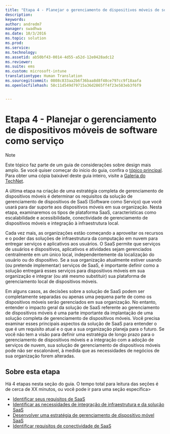 ```yaml
---
title: "Etapa 4 - Planejar o gerenciamento de dispositivos móveis de software como serviço"
description: 
keywords: 
author: andredm7
manager: swadhwa
ms.date: 10/3/2016
ms.topic: solution
ms.prod: 
ms.service: 
ms.technology: 
ms.assetid: ab50bf43-0014-4d55-a52d-12e0428adc12
ms.reviewer: 
ms.suite: ems
ms.custom: microsoft-intune
translationtype: Human Translation
ms.sourcegitcommit: 0808c833aa2b6f36baa8d8f48ce797cc9f18aafa
ms.openlocfilehash: 58c11d549d79715a36d2865ff4f23e583eb3f6f9


---
```


# Etapa 4 - Planejar o gerenciamento de dispositivos móveis de software como serviço

>[!NOTE]
>Este tópico faz parte de um guia de considerações sobre design mais amplo. Se você quiser começar do início do guia, confira o [tópico principal](mdm-design-considerations-guide.md). Para obter uma cópia baixável deste guia inteiro, visite a [Galeria do TechNet](https://gallery.technet.microsoft.com/Mobile-Device-Management-7d401582).

A última etapa na criação de uma estratégia completa de gerenciamento de dispositivos móveis é determinar os requisitos da solução de gerenciamento de dispositivos de SaaS (Software como Serviço) que você usará para dar suporte aos dispositivos móveis em sua organização. Nesta etapa, examinaremos os tipos de plataforma SaaS, características como escalabilidade e acessibilidade, conectividade de gerenciamento de dispositivos móveis e integração à infraestrutura local.

Cada vez mais, as organizações estão começando a aproveitar os recursos e o poder das soluções de infraestrutura da computação em nuvem para entregar serviços e aplicativos aos usuários. O SaaS permite que serviços de usuários e dispositivos, aplicativos e atividades sejam gerenciados centralmente em um único local, independentemente da localização do usuário ou do dispositivo. Se a sua organização atualmente estiver usando (ou pretende implementar) serviços de SaaS, é importante definir como a solução entregará esses serviços para dispositivos móveis em sua organização e integrar (ou até mesmo substituir) sua plataforma de gerenciamento local de dispositivos móveis. 

Em alguns casos, as decisões sobre a solução de SaaS podem ser completamente separadas ou apenas uma pequena parte de como os dispositivos móveis serão gerenciados em sua organização. No entanto, entender o impacto geral da solução de SaaS referente ao gerenciamento de dispositivos móveis é uma parte importante da implantação de uma solução completa de gerenciamento de dispositivos móveis. </para><para>Você precisa examinar esses principais aspectos da solução de SaaS para entender o que é um requisito atual e o que a sua organização planeja para o futuro. Se você não tem a visão para definir uma estratégia de longo prazo para o gerenciamento de dispositivos móveis e a integração com a adoção de serviços de nuvem, sua solução de gerenciamento de dispositivos móveis pode não ser escalonável, à medida que as necessidades de negócios de sua organização forem alteradas.

## Sobre esta etapa

Há 4 etapas nesta seção do guia. O tempo total para leitura das seções é de cerca de XX minutos, ou você pode ir para uma seção específica>

- [Identificar seus requisitos de SaaS](mdm-identify-saas-requirements.md)
- [Identificar as necessidades de integração de infraestrutura e da solução SaaS](mdm-identify-saas-solution-infrastructure-integration-needs.md)
- [Desenvolver uma estratégia de gerenciamento de dispositivo móvel SaaS](mdm-develop-saas-mdm-strategy.md)
- [Identificar requisitos de conectividade de SaaS](mdm-identify-saas-connectivity-requirements.md)



<!--HONumber=Oct16_HO1-->


